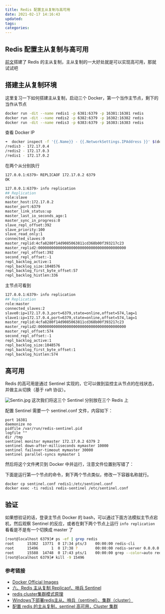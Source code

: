 ```yaml
---
title: Redis 配置主从复制与高可用
date: 2021-02-17 14:16:43
updated: 
tags: 
categories: 
---
```


## Redis 配置主从复制与高可用

[前文](https://solidspoon.xyz/2021/02/17/Win10DockerRedis%E6%90%AD%E5%BB%BA%E4%B8%BB%E4%BB%8E%E5%A4%8D%E5%88%B6/)搭建了 Redis 的主从复制，主从复制的一大好处就是可以实现高可用，那就试试吧
## 搭建主从复制环境
这里复习一下如何搭建主从复制，启动三个 Docker，第一个当作主节点，剩下的当作从节点
```bash
docker run -dit --name redis1 -p 6381:6379 -p 16381:16381 redis 
docker run -dit --name redis2 -p 6382:6379 -p 16382:16382 redis 
docker run -dit --name redis3 -p 6383:6379 -p 16383:16383 redis 
```
查看 Docker IP
```bash
➜  docker inspect -f '{{.Name}} - {{.NetworkSettings.IPAddress }}' $(docker ps -aq)
/redis3 - 172.17.0.4
/redis2 - 172.17.0.3
/redis1 - 172.17.0.2
```
在两个从分别执行
```bash
127.0.0.1:6379> REPLICAOF 172.17.0.2 6379
OK

127.0.0.1:6379> info replication
## Replication
role:slave
master_host:172.17.0.2
master_port:6379
master_link_status:up
master_last_io_seconds_ago:1
master_sync_in_progress:0
slave_repl_offset:392
slave_priority:100
slave_read_only:1
connected_slaves:0
master_replid:4cfa8280f14d9085063811cd368b00f393217c23
master_replid2:0000000000000000000000000000000000000000
master_repl_offset:392
second_repl_offset:-1
repl_backlog_active:1
repl_backlog_size:1048576
repl_backlog_first_byte_offset:57
repl_backlog_histlen:336
```
主节点可看到
```bash
127.0.0.1:6379> info replication
## Replication
role:master
connected_slaves:2
slave0:ip=172.17.0.3,port=6379,state=online,offset=574,lag=1
slave1:ip=172.17.0.4,port=6379,state=online,offset=574,lag=1
master_replid:4cfa8280f14d9085063811cd368b00f393217c23
master_replid2:0000000000000000000000000000000000000000
master_repl_offset:574
second_repl_offset:-1
repl_backlog_active:1
repl_backlog_size:1048576
repl_backlog_first_byte_offset:1
repl_backlog_histlen:574
```
## 高可用
Redis 的高可用是通过 Sentinel 实现的，它可以做到监控主从节点的在线状态，并做主从切换（基于 raft 协议）。

![Sentin.jpg](https://ced-md-picture.oss-cn-beijing.aliyuncs.com/img/20210217142122.jpeg)
这次我们将这三个 Sentinel 分别放在三个 Redis 上

配置 Sentinel 需要一个 sentinel.conf 文件，内容如下：
```
port 16381
daemonize no
pidfile /var/run/redis-sentinel.pid
logfile ""
dir /tmp
sentinel monitor mymaster 172.17.0.2 6379 2
sentinel down-after-milliseconds mymaster 10000
sentinel failover-timeout mymaster 30000
sentinel parallel-syncs mymaster 1
```
然后将这个文件拷贝到 Docker 中并运行，注意文件位置别写错了：


下面是运行第一个节点的命令，剩下两个节点类似，修改一下容器名称就行。
```
docker cp sentinel.conf redis1:/etc/sentinel.conf
docker exec -ti redis1 redis-sentinel /etc/sentinel.conf
```
## 验证
如果想验证的话，登录主节点 Docker 的 bash，可以通过下面方法模拟主节点宕机，然后观察 Sentinel 的反应，或者在剩下两个节点上运行 `info replication` 看看是不是有一个切换成 master 了
```bash
[root@localhost 6379]# ps -ef | grep redis 
root      15382  13771  0 17:34 pts/3    00:00:00 redis-cli
root      15496      1  0 17:38 ?        00:00:00 redis-server 0.0.0.0:6379
root      15588  14748  0 17:43 pts/1    00:00:00 grep --color=auto redis
[root@localhost 6379]# kill -9 15496
```


### 参考链接

- [Docker Official Images](https://hub.docker.com/_/redis?tab=description&page=1&ordering=last_updated)
- [六、Redis 主从复制 Replicaof、哨兵 Sentinel](https://blog.csdn.net/huanghuitan/article/details/108044983)
- [redis cluster集群模式原理](https://juejin.cn/post/6844903984294002701)
- [Windows下部署redis主从、哨兵（sentinel）、集群（cluster）](https://blog.csdn.net/baidu_27627251/article/details/112143714)
- [配置 redis 的主从复制，sentinel 高可用，Cluster 集群](https://github.com/Johar77/JAVA-000/tree/main/Week_12)